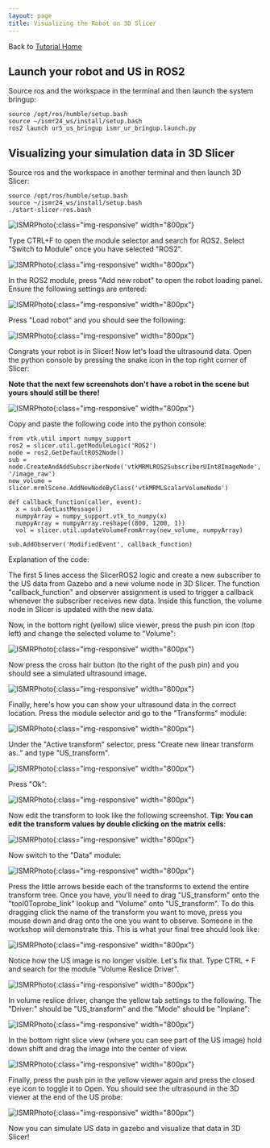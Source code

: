 ```yaml
---
layout: page
title: Visualizing the Robot on 3D Slicer
---
```

Back to [Tutorial Home](index)

Launch your robot and US in ROS2
---------------------

Source ros and the workspace in the terminal and then launch the system bringup:
~~~~
source /opt/ros/humble/setup.bash
source ~/ismr24_ws/install/setup.bash
ros2 launch ur5_us_bringup ismr_ur_bringup.launch.py
~~~~


Visualizing your simulation data in 3D Slicer
---------------------

Source ros and the workspace in another terminal and then launch 3D Slicer:
~~~~
source /opt/ros/humble/setup.bash
source ~/ismr24_ws/install/setup.bash
./start-slicer-ros.bash
~~~~

![ISMRPhoto](images/launchSlicer.png){:class="img-responsive" width="800px"}

Type CTRL+F to open the module selector and search for ROS2. Select "Switch to Module" once you have selected "ROS2".

![ISMRPhoto](images/goToSlicerROS2.png){:class="img-responsive" width="800px"}

In the ROS2 module, press "Add new robot" to open the robot loading panel. Ensure the following settings are entered:

![ISMRPhoto](images/robotLoadingPanel.png){:class="img-responsive" width="800px"}

Press "Load robot" and you should see the following: 

![ISMRPhoto](images/robotVisualization.png){:class="img-responsive" width="800px"}

Congrats your robot is in Slicer! Now let's load the ultrasound data. Open the python console by pressing the snake icon in the top right corner of Slicer:

**Note that the next few screenshots don't have a robot in the scene but yours should still be there!**

![ISMRPhoto](images/pythonConsole.png){:class="img-responsive" width="800px"}

Copy and paste the following code into the python console:
~~~~
from vtk.util import numpy_support
ros2 = slicer.util.getModuleLogic('ROS2')
node = ros2.GetDefaultROS2Node()
sub = node.CreateAndAddSubscriberNode('vtkMRMLROS2SubscriberUInt8ImageNode', '/image_raw')
new_volume = slicer.mrmlScene.AddNewNodeByClass('vtkMRMLScalarVolumeNode')

def callback_function(caller, event):
  x = sub.GetLastMessage()
  numpyArray = numpy_support.vtk_to_numpy(x)
  numpyArray = numpyArray.reshape((800, 1200, 1))
  vol = slicer.util.updateVolumeFromArray(new_volume, numpyArray)

sub.AddObserver('ModifiedEvent', callback_function)
~~~~

Explanation of the code: 

The first 5 lines access the SlicerROS2 logic and create a new subscriber to the US data from Gazebo and a new volume node in 3D Slicer. The function "callback_function" and observer assignment is used to trigger a callback whenever the subscriber receives new data. Inside this function, the volume node in Slicer is updated with the new data.

Now, in the bottom right (yellow) slice viewer, press the push pin icon (top left) and change the selected volume to "Volume":

![ISMRPhoto](images/selectVolume.png){:class="img-responsive" width="800px"}

Now press the cross hair button (to the right of the push pin) and you should see a simulated ultrasound image. 

![ISMRPhoto](images/crossHair.png){:class="img-responsive" width="800px"}

Finally, here's how you can show your ultrasound data in the correct location. Press the module selector and go to the "Transforms" module:

![ISMRPhoto](images/switchToTransforms.png){:class="img-responsive" width="800px"}

Under the "Active transform" selector, press "Create new linear transform as.." and type "US_transform".

![ISMRPhoto](images/createNewLinearTransformAs.png){:class="img-responsive" width="800px"}

Press "Ok":

![ISMRPhoto](images/nameTransform.png){:class="img-responsive" width="800px"}

Now edit the transform to look like the following screenshot. **Tip: You can edit the transform values by double clicking on the matrix cells**: 

![ISMRPhoto](images/transformValues.png){:class="img-responsive" width="800px"}

Now switch to the "Data" module:

![ISMRPhoto](images/dataModule.png){:class="img-responsive" width="800px"}

Press the little arrows beside each of the transforms to extend the entire transform tree. Once you have, you'll need to drag "US_transform" onto the "tool0Toprobe_link" lookup and "Volume" onto "US_transform". To do this dragging
click the name of the transform you want to move, press you mouse down and drag onto the one you want to observe. Someone in the workshop will demonstrate this. This is what your final tree should look like: 

![ISMRPhoto](images/extendedTree.png){:class="img-responsive" width="800px"}

Notice how the US image is no longer visible. Let's fix that. Type CTRL + F and search for the module "Volume Reslice Driver".

![ISMRPhoto](images/volumeResliceDriver.png){:class="img-responsive" width="800px"}

In volume reslice driver, change the yellow tab settings to the following. The "Driver:" should be "US_transform" and the "Mode" should be "Inplane":

![ISMRPhoto](images/volumereslicesettings.png){:class="img-responsive" width="800px"}

In the bottom right slice view (where you can see part of the US image) hold down shift and drag the image into the center of view.  

![ISMRPhoto](images/dragtocenter.png){:class="img-responsive" width="800px"}

Finally, press the push pin in the yellow viewer again and press the closed eye icon to toggle it to Open. You should see the ultrasound in the 3D viewer at the end of the US probe:

![ISMRPhoto](images/visualizeIn3D.png){:class="img-responsive" width="800px"}

Now you can simulate US data in gazebo and visualize that data in 3D Slicer!
